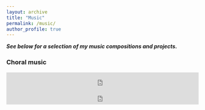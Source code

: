 ```yaml
---
layout: archive
title: "Music"
permalink: /music/
author_profile: true
---
```

**_See below for a selection of my music compositions and projects._**

### Choral music
<iframe style="border: 0; width: 100%; height: 42px;" src="https://bandcamp.com/EmbeddedPlayer/track=98099026/size=small/bgcol=ffffff/linkcol=333333/transparent=true/" seamless><a href="http://solomonfentonmiller.bandcamp.com/track/test-track">test track by Solomon Fenton-Miller</a></iframe>
<iframe style="border: 0; width: 100%; height: 42px;" src="https://bandcamp.com/EmbeddedPlayer/track=98099026/size=small/bgcol=ffffff/linkcol=333333/transparent=true/" seamless><a href="http://solomonfentonmiller.bandcamp.com/track/test-track">test track by Solomon Fenton-Miller</a></iframe>
